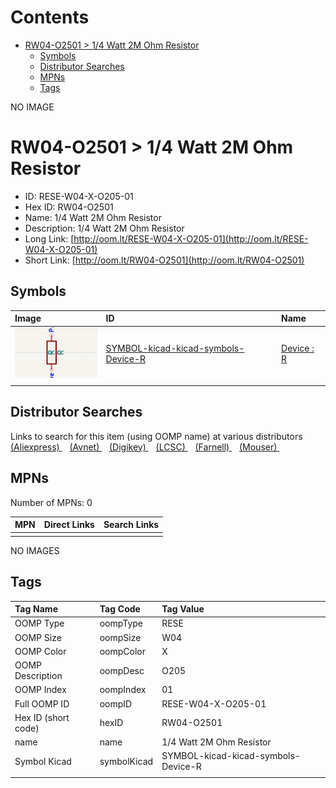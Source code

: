 



Contents
========

* [RW04-O2501 > 1/4 Watt 2M Ohm Resistor](#rw04-o2501--14-watt-2m-ohm-resistor)
	* [Symbols](#symbols)
	* [Distributor Searches](#distributor-searches)
	* [MPNs](#mpns)
	* [Tags](#tags)
  
NO IMAGE  
# RW04-O2501 > 1/4 Watt 2M Ohm Resistor

- ID: RESE-W04-X-O205-01
- Hex ID: RW04-O2501
- Name: 1/4 Watt 2M Ohm Resistor
- Description: 1/4 Watt 2M Ohm Resistor
- Long Link: [http://oom.lt/RESE-W04-X-O205-01](http://oom.lt/RESE-W04-X-O205-01)
- Short Link: [http://oom.lt/RW04-O2501](http://oom.lt/RW04-O2501)

## Symbols
  

|Image|ID|Name|
| :--- | :--- | :--- |
|[![](https://raw.githubusercontent.com/oomlout/oomlout_OOMP_eda_V2/main/SYMBOL/kicad/kicad-symbols/Device/R/image_140.png)](https://github.com/oomlout/oomlout_OOMP_eda_V2/tree/main/SYMBOL/kicad/kicad-symbols/Device/R/)|[SYMBOL-kicad-kicad-symbols-Device-R](https://github.com/oomlout/oomlout_OOMP_eda_V2/tree/main/SYMBOL/kicad/kicad-symbols/Device/R/)|[Device : R](https://github.com/oomlout/oomlout_OOMP_eda_V2/tree/main/SYMBOL/kicad/kicad-symbols/Device/R/)|
||||

## Distributor Searches
  
Links to search for this item (using OOMP name) at various distributors  
[(Aliexpress) ](https://www.aliexpress.com/wholesale?SearchText=11171/4+Watt+2M+Ohm+Resistor)&nbsp;&nbsp;&nbsp;[(Avnet) ](https://www.avnet.com/shop/us/search/1/4+Watt+2M+Ohm+Resistor)&nbsp;&nbsp;&nbsp;[(Digikey) ](https://www.digikey.co.uk/en/products/result?s=1/4+Watt+2M+Ohm+Resistor)&nbsp;&nbsp;&nbsp;[(LCSC) ](https://www.lcsc.com/search?q=1/4+Watt+2M+Ohm+Resistor)&nbsp;&nbsp;&nbsp;[(Farnell) ](https://uk.farnell.com/search?st=1/4+Watt+2M+Ohm+Resistor)&nbsp;&nbsp;&nbsp;[(Mouser) ](https://www.mouser.com/c/?q=1/4+Watt+2M+Ohm+Resistor)&nbsp;&nbsp;&nbsp;
## MPNs
  
Number of MPNs: 0  

|MPN|Direct Links|Search Links|
| :--- | :--- | :--- |
||||
  
NO IMAGES  
## Tags
  

|Tag Name|Tag Code|Tag Value|
| :--- | :--- | :--- |
|OOMP Type|oompType|RESE|
|OOMP Size|oompSize|W04|
|OOMP Color|oompColor|X|
|OOMP Description|oompDesc|O205|
|OOMP Index|oompIndex|01|
|Full OOMP ID|oompID|RESE-W04-X-O205-01|
|Hex ID (short code)|hexID|RW04-O2501|
|name|name|1/4 Watt 2M Ohm Resistor|
|Symbol Kicad|symbolKicad|SYMBOL-kicad-kicad-symbols-Device-R|
||||
